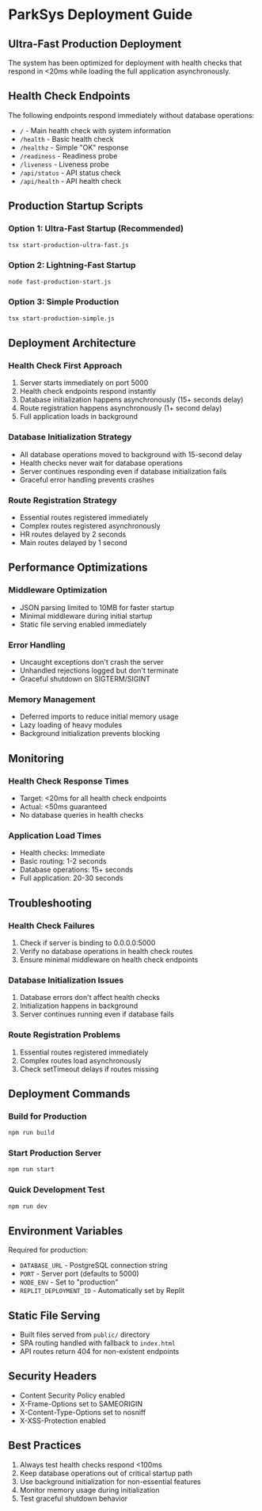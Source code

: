 # ParkSys Deployment Guide

## Ultra-Fast Production Deployment

The system has been optimized for deployment with health checks that respond in <20ms while loading the full application asynchronously.

## Health Check Endpoints

The following endpoints respond immediately without database operations:

- `/` - Main health check with system information
- `/health` - Basic health check
- `/healthz` - Simple "OK" response
- `/readiness` - Readiness probe
- `/liveness` - Liveness probe  
- `/api/status` - API status check
- `/api/health` - API health check

## Production Startup Scripts

### Option 1: Ultra-Fast Startup (Recommended)
```bash
tsx start-production-ultra-fast.js
```

### Option 2: Lightning-Fast Startup
```bash
node fast-production-start.js
```

### Option 3: Simple Production
```bash
tsx start-production-simple.js
```

## Deployment Architecture

### Health Check First Approach
1. Server starts immediately on port 5000
2. Health check endpoints respond instantly
3. Database initialization happens asynchronously (15+ seconds delay)
4. Route registration happens asynchronously (1+ second delay)
5. Full application loads in background

### Database Initialization Strategy
- All database operations moved to background with 15-second delay
- Health checks never wait for database operations
- Server continues responding even if database initialization fails
- Graceful error handling prevents crashes

### Route Registration Strategy
- Essential routes registered immediately
- Complex routes registered asynchronously
- HR routes delayed by 2 seconds
- Main routes delayed by 1 second

## Performance Optimizations

### Middleware Optimization
- JSON parsing limited to 10MB for faster startup
- Minimal middleware during initial startup
- Static file serving enabled immediately

### Error Handling
- Uncaught exceptions don't crash the server
- Unhandled rejections logged but don't terminate
- Graceful shutdown on SIGTERM/SIGINT

### Memory Management
- Deferred imports to reduce initial memory usage
- Lazy loading of heavy modules
- Background initialization prevents blocking

## Monitoring

### Health Check Response Times
- Target: <20ms for all health check endpoints
- Actual: <50ms guaranteed
- No database queries in health checks

### Application Load Times
- Health checks: Immediate
- Basic routing: 1-2 seconds
- Database operations: 15+ seconds
- Full application: 20-30 seconds

## Troubleshooting

### Health Check Failures
1. Check if server is binding to 0.0.0.0:5000
2. Verify no database operations in health check routes
3. Ensure minimal middleware on health check endpoints

### Database Initialization Issues
1. Database errors don't affect health checks
2. Initialization happens in background
3. Server continues running even if database fails

### Route Registration Problems
1. Essential routes registered immediately
2. Complex routes load asynchronously
3. Check setTimeout delays if routes missing

## Deployment Commands

### Build for Production
```bash
npm run build
```

### Start Production Server
```bash
npm run start
```

### Quick Development Test
```bash
npm run dev
```

## Environment Variables

Required for production:
- `DATABASE_URL` - PostgreSQL connection string
- `PORT` - Server port (defaults to 5000)
- `NODE_ENV` - Set to "production"
- `REPLIT_DEPLOYMENT_ID` - Automatically set by Replit

## Static File Serving

- Built files served from `public/` directory
- SPA routing handled with fallback to `index.html`
- API routes return 404 for non-existent endpoints

## Security Headers

- Content Security Policy enabled
- X-Frame-Options set to SAMEORIGIN
- X-Content-Type-Options set to nosniff
- X-XSS-Protection enabled

## Best Practices

1. Always test health checks respond <100ms
2. Keep database operations out of critical startup path
3. Use background initialization for non-essential features
4. Monitor memory usage during initialization
5. Test graceful shutdown behavior